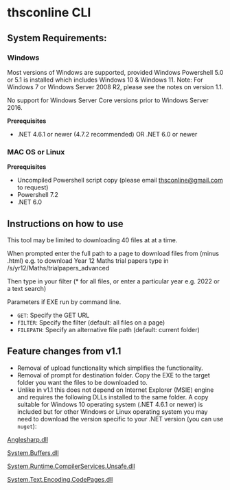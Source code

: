 # thsconline CLI

## System Requirements:

### Windows
Most versions of Windows are supported, provided Windows Powershell 5.0 or 5.1 is installed which includes Windows 10 & Windows 11.
Note: For Windows 7 or Windows Server 2008 R2, please see the notes on version 1.1.

No support for Windows Server Core versions prior to Windows Server 2016.

**Prerequisites**
* .NET 4.6.1 or newer (4.7.2 recommended) OR .NET 6.0 or newer

### MAC OS or Linux
**Prerequisites**
* Uncompiled Powershell script copy (please email thsconline@gmail.com to request)
* Powershell 7.2
* .NET 6.0

## Instructions on how to use
This tool may be limited to downloading 40 files at at a time.

When prompted enter the full path to a page to download files from (minus .html) e.g. to download Year 12 Maths trial papers
type in /s/yr12/Maths/trialpapers_advanced

Then type in your filter (* for all files, or enter a particular year e.g. 2022 or a text search)

Parameters if EXE run by command line. 
- `GET`:  Specify the GET URL
- `FILTER`: Specify the filter (default: all files on a page)
- `FILEPATH`: Specify an alternative file path (default: current folder)

## Feature changes from v1.1 
* Removal of upload functionality which simplifies the functionality.
* Removal of prompt for destination folder. Copy the EXE to the target folder you want the files to be downloaded to.
* Unlike in v1.1 this does not depend on Internet Explorer (MSIE) engine and requires the following DLLs installed to the same folder. A copy suitable for Windows 10 operating system (.NET 4.6.1 or newer) is included but for other Windows or Linux operating system you may need to download the version specific to your .NET version (you can use `nuget`):

[Anglesharp.dll](https://www.nuget.org/packages/AngleSharp)

[System.Buffers.dll](https://www.nuget.org/packages/System.Buffers)

[System.Runtime.CompilerServices.Unsafe.dll](https://www.nuget.org/packages/System.Runtime.CompilerServices.Unsafe)

[System.Text.Encoding.CodePages.dll](https://www.nuget.org/packages/System.Text.Encoding.CodePages)






